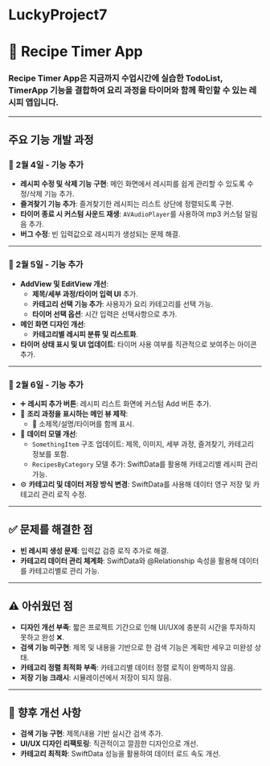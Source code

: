 # LuckyProject7

# 🍳 Recipe Timer App

### Recipe Timer App은 지금까지 수업시간에 실습한 TodoList, TimerApp 기능을 결합하여 요리 과정을 타이머와 함께 확인할 수 있는 레시피 앱입니다.
---

## 주요 기능 개발 과정

### 📅 2월 4일 - 기능 추가
- **레시피 수정 및 삭제 기능 구현**: 메인 화면에서 레시피를 쉽게 관리할 수 있도록 수정/삭제 기능 추가.
- **즐겨찾기 기능 추가**: 즐겨찾기한 레시피는 리스트 상단에 정렬되도록 구현.
- **타이머 종료 시 커스텀 사운드 재생**: `AVAudioPlayer`를 사용하여 mp3 커스텀 알림음 추가.
- **버그 수정**: 빈 입력값으로 레시피가 생성되는 문제 해결.

---

### 📅 2월 5일 - 기능 추가
- **AddView 및 EditView 개선**:
  - **제목/세부 과정/타이머 입력 UI** 추가.
  - **카테고리 선택 기능 추가**: 사용자가 요리 카테고리를 선택 가능.
  - **타이머 선택 옵션**: 시간 입력은 선택사항으로 추가.
- **메인 화면 디자인 개선**:
  - **카테고리별 레시피 분류 및 리스트화**.
- **타이머 상태 표시 및 UI 업데이트**: 타이머 사용 여부를 직관적으로 보여주는 아이콘 추가.

---

### 📅 2월 6일 - 기능 추가
- ➕ **레시피 추가 버튼**: 레시피 리스트 화면에 커스텀 Add 버튼 추가.
- 🧾 **조리 과정을 표시하는 메인 뷰 제작**:
  - 🥄 소제목/설명/타이머를 함께 표시.
- 📂 **데이터 모델 개선**:
  - `SomethingItem` 구조 업데이트: 제목, 이미지, 세부 과정, 즐겨찾기, 카테고리 정보를 포함.
  - `RecipesByCategory` 모델 추가: SwiftData를 활용해 카테고리별 레시피 관리 가능.
- ⚙️ **카테고리 및 데이터 저장 방식 변경**: SwiftData를 사용해 데이터 영구 저장 및 카테고리 관리 로직 수정.

---

## ✅ 문제를 해결한 점
- **빈 레시피 생성 문제**: 입력값 검증 로직 추가로 해결.
- **카테고리 데이터 관리 체계화**: SwiftData와 @Relationship 속성을 활용해 데이터를 카테고리별로 관리 가능.

---

## ⚠️ 아쉬웠던 점
- **디자인 개선 부족**: 짧은 프로젝트 기간으로 인해 UI/UX에 충분히 시간을 투자하지 못하고 완성 ❌.
- **검색 기능 미구현**: 제목 및 내용을 기반으로 한 검색 기능은 계획만 세우고 미완성 상태.
- **카테고리 정렬 최적화 부족**: 카테고리별 데이터 정렬 로직이 완벽하지 않음.
- **저장 기능 크래시**: 시뮬레이션에서 저장이 되지 않음.

---

## 🌟 향후 개선 사항
- **검색 기능 구현**: 제목/내용 기반 실시간 검색 추가.
- **UI/UX 디자인 리팩토링**: 직관적이고 깔끔한 디자인으로 개선.
- **카테고리 최적화**: SwiftData 성능을 활용하여 데이터 로드 속도 개선.
